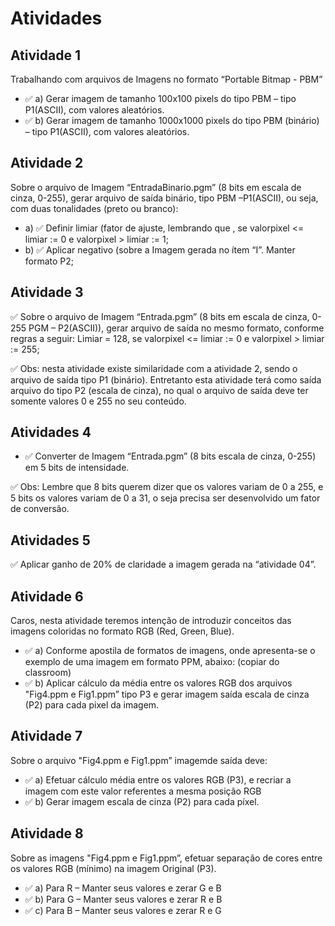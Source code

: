 # Atividades

## Atividade 1

Trabalhando com arquivos de Imagens no formato “Portable Bitmap - PBM”

- ✅ a) Gerar imagem de tamanho 100x100 pixels do tipo PBM – tipo P1(ASCII), com valores aleatórios.
- ✅ b) Gerar imagem de tamanho 1000x1000 pixels do tipo PBM (binário) – tipo P1(ASCII), com valores aleatórios.

## Atividade 2

Sobre o arquivo de Imagem “EntradaBinario.pgm” (8 bits em escala de cinza, 0-255), gerar arquivo de saída binário, tipo PBM –P1(ASCII), ou seja, com duas tonalidades (preto ou branco):

- a) ✅ Definir limiar (fator de ajuste, lembrando que , se valorpixel <= limiar := 0 e valorpixel > limiar := 1;
- b) ✅ Aplicar negativo (sobre a Imagem gerada no ítem “I”. Manter formato P2;

## Atividade 3

✅ Sobre o arquivo de Imagem “Entrada.pgm” (8 bits em escala de cinza, 0-255 PGM – P2(ASCII)), gerar arquivo de saída no mesmo formato, conforme regras a seguir: Limiar = 128, se valorpixel <= limiar := 0 e valorpixel > limiar := 255;

✅ Obs: nesta atividade existe similaridade com a atividade 2, sendo o arquivo de saída tipo P1 (binário). Entretanto esta atividade terá como saída arquivo do tipo P2 (escala de cinza), no qual o arquivo de saída deve ter somente valores 0 e 255 no seu conteúdo.

## Atividades 4

- ✅ Converter de Imagem “Entrada.pgm” (8 bits escala de cinza, 0-255) em 5 bits de intensidade.

✅ Obs: Lembre que 8 bits querem dizer que os valores variam de 0 a 255, e 5 bits os valores variam de 0 a 31, o seja precisa ser desenvolvido um fator de conversão.

## Atividades 5

✅ Aplicar ganho de 20% de claridade a imagem gerada na “atividade 04”.

## Atividade 6

Caros, nesta atividade teremos intenção de introduzir conceitos das imagens coloridas no formato RGB (Red, Green, Blue).

- ✅ a) Conforme apostila de formatos de imagens, onde apresenta-se o exemplo de uma imagem em formato PPM, abaixo: (copiar do classroom)
- ✅ b) Aplicar cálculo da média entre os valores RGB dos arquivos "Fig4.ppm e Fig1.ppm” tipo P3 e gerar imagem saída escala de cinza (P2) para cada pixel da imagem.

## Atividade 7

Sobre o arquivo "Fig4.ppm e Fig1.ppm” imagemde saída deve:

- ✅ a) Efetuar cálculo média entre os valores RGB (P3), e recriar a imagem com este valor referentes a mesma posição RGB
- ✅ b) Gerar imagem escala de cinza (P2) para cada píxel.

## Atividade 8

Sobre as imagens "Fig4.ppm e Fig1.ppm”, efetuar separação de cores entre os valores RGB (mínimo) na imagem Original (P3).

- ✅ a) Para R – Manter seus valores e zerar G e B
- ✅ b) Para G – Manter seus valores e zerar R e B
- ✅ c) Para B – Manter seus valores e zerar R e G
